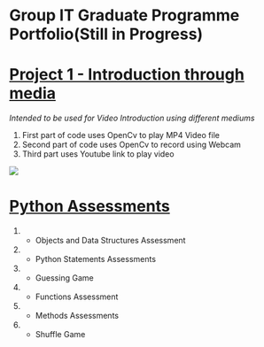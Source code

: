 # Group IT Graduate Programme Portfolio(Still in Progress)
# [ Project 1 - Introduction through media](https://github.com/Pod0303/Project-1-Introduction-through-media) 
*Intended to be used for Video Introduction using different mediums* 
1. First part of code uses OpenCv to play MP4 Video file 
2. Second part of code uses OpenCv to record using Webcam
3. Third part uses Youtube link to play video 

![](https://github.com/Pod0303/Project-1-Introduction-through-media/blob/main/Images/4..jpg) 

# [ Python Assessments](https://github.com/Pod0303/Learning---Python-Bootcamp-)
1. - Objects and Data Structures Assessment
2. - Python Statements Assessments
3. - Guessing Game
4. - Functions Assessment
5. - Methods Assessments
6. - Shuffle Game
